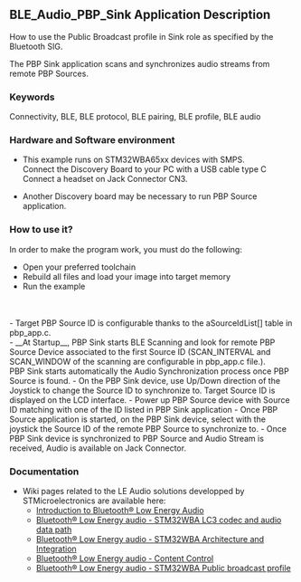 ## __BLE_Audio_PBP_Sink Application Description__

How to use the Public Broadcast profile in Sink role as specified by the Bluetooth SIG.


The PBP Sink application scans and synchronizes audio streams from remote PBP Sources.
<br>

### __Keywords__

Connectivity, BLE, BLE protocol, BLE pairing, BLE profile, BLE audio

### __Hardware and Software environment__

  - This example runs on STM32WBA65xx devices with SMPS.
  <br>Connect the Discovery Board to your PC with a USB cable type C
  <br>Connect a headset on Jack Connector CN3.

  - Another Discovery board may be necessary to run PBP Source application.

### __How to use it?__

In order to make the program work, you must do the following:

 - Open your preferred toolchain
 - Rebuild all files and load your image into target memory
 - Run the example
<br>
<br>
 - Target PBP Source ID is configurable thanks to the aSourceIdList[] table in pbp_app.c.
<br>
 - __At Startup__, PBP Sink starts BLE Scanning and look for remote PBP Source Device associated to the first Source ID (SCAN_INTERVAL and SCAN_WINDOW of the scanning are configurable in pbp_app.c file.).<br>PBP Sink starts automatically the Audio Synchronization process once PBP Source is found.
 - On the PBP Sink device, use Up/Down direction of the Joystick to change the Source ID to synchronize to. Target Source ID is displayed on the LCD interface.
 - Power up PBP Source device with Source ID matching with one of the ID listed in PBP Sink application
 - Once PBP Source application is started, on the PBP Sink device, select with the joystick the Source ID of the remote PBP Source to synchronize to.
 - Once PBP Sink device is synchronized to PBP Source and Audio Stream is received, Audio is available on Jack Connector.

### __Documentation__

   - Wiki pages related to the LE Audio solutions developped by STMicroelectronics are available here:
     - <a href="https://wiki.st.com/stm32mcu/wiki/Connectivity:Introduction_to_Bluetooth_LE_Audio"> Introduction to Bluetooth® Low Energy Audio</a>
	 - <a href="https://wiki.st.com/stm32mcu/wiki/Connectivity:Bluetooth_LE_Audio_-_STM32WBA_LC3_Codec"> Bluetooth® Low Energy audio - STM32WBA LC3 codec and audio data path</a>
     - <a href="https://wiki.st.com/stm32mcu/wiki/Connectivity:Bluetooth_LE_Audio_-_STM32WBA_Architecture_and_Integration"> Bluetooth® Low Energy audio - STM32WBA Architecture and Integration</a>
     - <a href="https://wiki.st.com/stm32mcu/wiki/Connectivity:Bluetooth_LE_Audio_-_Content_Control"> Bluetooth® Low Energy audio - Content Control</a>
     - <a href="https://wiki.st.com/stm32mcu/wiki/Connectivity:Bluetooth_LE_Audio_-_STM32WBA_Public_Broadcast_Profile"> Bluetooth® Low Energy audio - STM32WBA Public broadcast profile</a>

